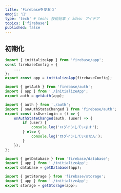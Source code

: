 ```yaml
---
title: 'Firebaseを使おう'
emoji: '🔭'
type: 'tech' # tech: 技術記事 / idea: アイデア
topics: ['firebase']
published: false
---
```


## 初期化

```typescript:initializeApp.ts
import { initializeApp } from 'firebase/app';
const firebaseConfig = {
    ...
};
export const app = initializeApp(firebaseConfig);
```

```typescript:auth.ts
import { getAuth } from 'firebase/auth';
import { app } from './initializeApp';
export auth = getAuth(app);
```

```typescript:isUserLogin.ts
import { auth } from './auth';
import { onAuthStateChanged } from 'firebase/auth';
export const isUserLogin = () => {
    onAuthStateChanged(auth, (user) => {
        if (user) {
            console.log('ログインしています');
        } else {
            console.log('ログインしていません');
        }
    });
};
```

```typescript:database.ts
import { getDatabase } from 'firebase/database';
import { app } from './initializeApp';
export database = getDatabase(app);
```

```typescript:storage.ts
import { getStorage } from 'firebase/storage';
import { app } from './initializeApp';
export storage = getStorage(app);
```
